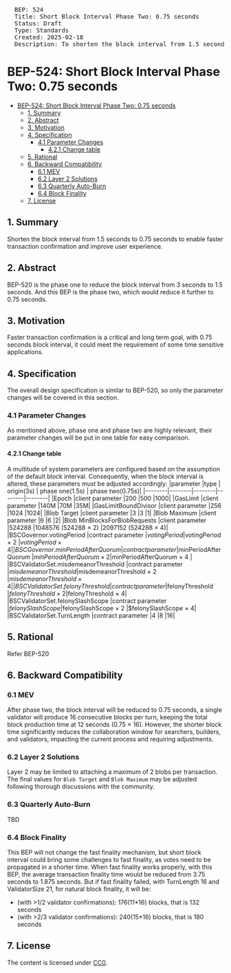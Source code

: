 <pre>
  BEP: 524
  Title: Short Block Interval Phase Two: 0.75 seconds
  Status: Draft
  Type: Standards
  Created: 2025-02-18
  Description: To shorten the block interval from 1.5 seconds to 0.75 seconds.
</pre>

# BEP-524: Short Block Interval Phase Two: 0.75 seconds
- [BEP-524: Short Block Interval Phase Two: 0.75 seconds](#bep-524-short-block-interval-phase-two-075-seconds)
  - [1. Summary](#1-summary)
  - [2. Abstract](#2-abstract)
  - [3. Motivation](#3-motivation)
  - [4. Specification](#4-specification)
    - [4.1 Parameter Changes](#41-parameter-changes)
      - [4.2.1 Change table](#421-change-table)
  - [5. Rational](#5-rational)
  - [6. Backward Compatibility](#6-backward-compatibility)
    - [6.1 MEV](#61-mev)
    - [6.2 Layer 2 Solutions](#62-layer-2-solutions)
    - [6.3 Quarterly Auto-Burn](#63-quarterly-auto-burn)
    - [6.4 Block Finality](#64-block-finality)
  - [7. License](#7-license)

## 1. Summary
Shorten the block interval from 1.5 seconds to 0.75 seconds to enable faster transaction confirmation and improve user experience.

## 2. Abstract
BEP-520 is the phase one to reduce the block interval from 3 seconds to 1.5 seconds. And this BEP is the phase two, which would reduce it further to 0.75 seconds.

## 3. Motivation
Faster transaction confirmation is a critical and long term goal, with 0.75 seconds block interval, it could meet the requirement of some time sensitive applications.

## 4. Specification
The overall design specification is similar to BEP-520, so only the parameter changes will be covered in this section.

### 4.1 Parameter Changes
As mentioned above, phase one and phase two are highly relevant, their parameter changes will be put in one table for easy comparison.

#### 4.2.1 Change table
A multitude of system parameters are configured based on the assumption of the default block interval. Consequently, when the block interval is altered, these parameters must be adjusted accordingly:
|parameter |type | origin(3s)  | phase one(1.5s) | phase two(0.75s)|
|--------|--------|--------|--------|--------|
|Epoch  |client parameter |200  |500 |1000|
|GasLimit |client parameter |140M |70M |35M|
|GasLimitBoundDivisor |client parameter |256 |1024 |1024|
|Blob Target  |client parameter |3  |3  |1|
|Blob Maximum |client parameter |6  |6  |2|
|Blob MinBlocksForBlobRequests  |client parameter |524288 |1048576 (524288 × 2) |2097152 (524288 × 4)|
|BSCGovernor.votingPeriod |contract parameter |$votingPeriod  |$votingPeriod × 2 |$votingPeriod × 4|
|BSCGovernor.minPeriodAfterQuorum |contract parameter |$minPeriodAfterQuorum  |$minPeriodAfterQuorum × 2 |$minPeriodAfterQuorum × 4 |
|BSCValidatorSet.misdemeanorThreshold |contract parameter |$misdemeanorThreshold  |$misdemeanorThreshold × 2 |$misdemeanorThreshold × 4|
|BSCValidatorSet.felonyThreshold  |contract parameter |$felonyThreshold  |$felonyThreshold × 2  |$felonyThreshold × 4|
|BSCValidatorSet.felonySlashScope |contract parameter |$felonySlashScope  |$felonySlashScope × 2 |$felonySlashScope × 4|
|BSCValidatorSet.TurnLength  |contract parameter |4  |8  |16|

## 5. Rational
Refer BEP-520

## 6. Backward Compatibility
### 6.1 MEV
After phase two, the block interval will be reduced to 0.75 seconds, a single validator will produce 16 consecutive blocks per turn, keeping the total block production time at 12 seconds (0.75 × 16). However, the shorter block time significantly reduces the collaboration window for searchers, builders, and validators, impacting the current process and requiring adjustments.

### 6.2 Layer 2 Solutions
Layer 2 may be limited to attaching a maximum of 2 blobs per transaction. The final values for  `Blob Target` and `Blob Maximum` may be adjusted following thorough discussions with the community.


### 6.3 Quarterly Auto-Burn
TBD

### 6.4 Block Finality
This BEP will not change the fast finality mechanism, but short block interval could bring some challenges to fast finality, as votes need to be propagated in a shorter time. When fast finality works properly, with this BEP, the average transaction finality time would be reduced from 3.75 seconds to 1.875 seconds.
But if fast finality failed, with TurnLength 16 and ValidatorSize 21, for natural block finality, it will be:
- (with >1/2 validator confirmations):  176(11*16) blocks, that is 132 seconds
- (with >2/3 validator confirmations):  240(15*16) blocks, that is 180 seconds

## 7. License
The content is licensed under [CC0](https://creativecommons.org/publicdomain/zero/1.0/).
